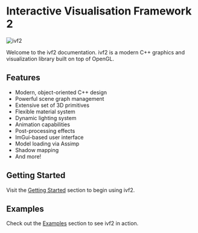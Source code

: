 # Interactive Visualisation Framework 2 

![ivf2](images/logo.png)

Welcome to the ivf2 documentation. ivf2 is a modern C++ graphics and visualization library built on top of OpenGL.

## Features

- Modern, object-oriented C++ design
- Powerful scene graph management
- Extensive set of 3D primitives
- Flexible material system
- Dynamic lighting system
- Animation capabilities
- Post-processing effects
- ImGui-based user interface
- Model loading via Assimp
- Shadow mapping
- And more!

## Getting Started 

Visit the [Getting Started](getting_started/installation.md) section to begin using ivf2.

## Examples

Check out the [Examples](examples/animation_examples.md) section to see ivf2 in action.